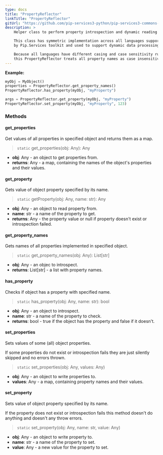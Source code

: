 ```yaml
---
type: docs
title: "PropertyReflector"
linkTitle: "PropertyReflector"
gitUrl: "https://github.com/pip-services3-python/pip-services3-commons-python"
description: >
    Helper class to perform property introspection and dynamic reading and writing.

    This class has symmetric implementation across all languages supported
    by Pip.Services toolkit and used to support dynamic data processing.

    Because all languages have different casing and case sensitivity rules,
    this PropertyReflector treats all property names as case insensitive.
---
```


**Example:**

```python
myObj = MyObject()
properties = PropertyReflector.get_property_names()
PropertyReflector.has_property(myObj, "myProperty")

args = PropertyReflector.get_property(myObj, "myProperty")
PropertyReflector.set_property(myObj, "myProperty", 123)

```


### Methods

#### get_properties
Get values of all properties in specified object
and returns them as a map.

> `static` get_properties(obj: Any): Any

- **obj**: Any - an object to get properties from.
- **returns**: Any - a map, containing the names of the object's properties and their values.


#### get_property
Gets value of object property specified by its name.

> `static` getProperty(obj: Any, name: str): Any

- **obj**: Any - an object to read property from.
- **name**: str - a name of the property to get.
- **returns**: Any - the property value or null if property doesn't exist or introspection failed.

#### get_property_names
Gets names of all properties implemented in specified object.

> `static` get_property_names(obj: Any): List[str]

- **obj**: Any - an objec to introspect.
- **returns**: List[str] - a list with property names.

#### has_property
Checks if object has a property with specified name.

> `static` has_property(obj: Any, name: str): bool

- **obj**: Any - an object to introspect.
- **name**: str - a name of the property to check.
- **returns**: bool - true if the object has the property and false if it doesn't.

#### set_properties
Sets values of some (all) object properties.
 
If some properties do not exist or introspection fails
they are just silently skipped and no errors thrown.

> `static` set_properties(obj: Any, values: Any)

- **obj**: Any - an object to write properties to.
- **values**: Any - a map, containing property names and their values.


#### set_property
Sets value of object property specified by its name.

If the property does not exist or introspection fails
this method doesn't do anything and doesn't any throw errors.

> `static` set_property(obj: Any, name: str, value: Any)

- **obj**: Any - an object to write property to.
- **name**: str - a name of the property to set.
- **value**: Any - a new value for the property to set.










